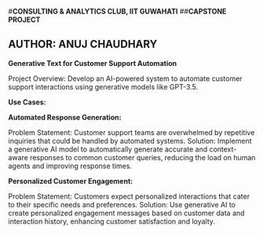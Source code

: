 #**CONSULTING & ANALYTICS CLUB, IIT GUWAHATI**
##**CAPSTONE PROJECT**

## AUTHOR: ANUJ CHAUDHARY


**Generative Text for Customer Support Automation**

Project Overview: Develop an AI-powered system to automate customer support interactions using generative models like GPT-3.5.

**Use Cases:**

**Automated Response Generation:**

Problem Statement: Customer support teams are overwhelmed by repetitive inquiries that could be handled by automated systems.
Solution: Implement a generative AI model to automatically generate accurate and context-aware responses to common customer queries, reducing the load on human agents and improving response times.

**Personalized Customer Engagement:**

Problem Statement: Customers expect personalized interactions that cater to their specific needs and preferences.
Solution: Use generative AI to create personalized engagement messages based on customer data and interaction history, enhancing customer satisfaction and loyalty.
